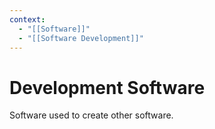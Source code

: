 ```yaml
---
context:
  - "[[Software]]"
  - "[[Software Development]]"
---
```


# Development Software

Software used to create other software.
